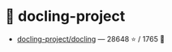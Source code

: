 # 👤 docling-project

- [docling-project/docling](https://github.com/docling-project/docling) — 28648 ⭐️ / 1765 🍴

